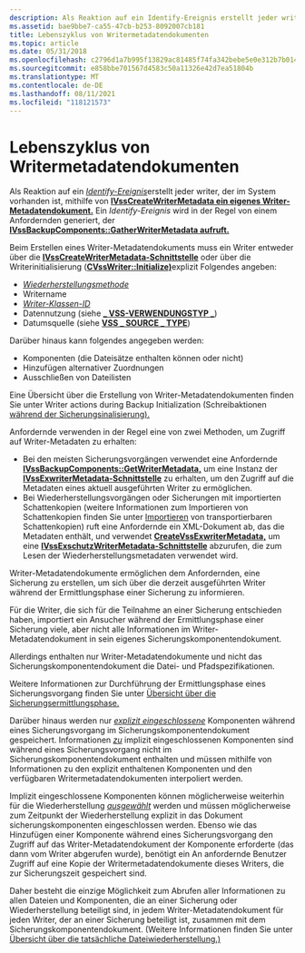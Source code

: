 ```yaml
---
description: Als Reaktion auf ein Identify-Ereignis erstellt jeder writer, der im System vorhanden ist, mithilfe von IVssCreateWriterMetadata ein eigenes Writer-Metadatendokument. Ein Identify-Ereignis wird in der Regel von einem Anfordernden generiert, der IVssBackupComponents::GatherWriterMetadata aufruft.
ms.assetid: bae9bbe7-ca55-47cb-b253-8092007cb181
title: Lebenszyklus von Writermetadatendokumenten
ms.topic: article
ms.date: 05/31/2018
ms.openlocfilehash: c2796d1a7b995f13829ac81485f74fa342bebe5e0e312b7b014d761a9962aa74
ms.sourcegitcommit: e858bbe701567d4583c50a11326e42d7ea51804b
ms.translationtype: MT
ms.contentlocale: de-DE
ms.lasthandoff: 08/11/2021
ms.locfileid: "118121573"
---
```

# <a name="writer-metadata-document-life-cycle"></a>Lebenszyklus von Writermetadatendokumenten

Als Reaktion auf ein [*Identify-Ereignis*](vssgloss-i.md)erstellt jeder writer, der im System vorhanden ist, mithilfe von [**IVssCreateWriterMetadata ein eigenes Writer-Metadatendokument.**](/windows/desktop/api/VsWriter/nl-vswriter-ivsscreatewritermetadata) Ein *Identify-Ereignis* wird in der Regel von einem Anfordernden generiert, der [**IVssBackupComponents::GatherWriterMetadata aufruft.**](/windows/desktop/api/VsBackup/nf-vsbackup-ivssbackupcomponents-gatherwritermetadata)

Beim Erstellen eines Writer-Metadatendokuments muss ein Writer entweder über die [**IVssCreateWriterMetadata-Schnittstelle**](/windows/desktop/api/VsWriter/nl-vswriter-ivsscreatewritermetadata) oder über die Writerinitialisierung ([**CVssWriter::Initialize)**](/windows/desktop/api/VsWriter/nf-vswriter-cvsswriter-initialize)explizit Folgendes angeben:

-   [*Wiederherstellungsmethode*](vssgloss-r.md)
-   Writername
-   [*Writer-Klassen-ID*](vssgloss-w.md)
-   Datennutzung (siehe [**\_ VSS-VERWENDUNGSTYP \_**](/windows/desktop/api/VsWriter/ne-vswriter-vss_usage_type))
-   Datumsquelle (siehe [**VSS \_ SOURCE \_ TYPE**](/windows/desktop/api/VsWriter/ne-vswriter-vss_source_type))

Darüber hinaus kann folgendes angegeben werden:

-   Komponenten (die Dateisätze enthalten können oder nicht)
-   Hinzufügen alternativer Zuordnungen
-   Ausschließen von Dateilisten

Eine Übersicht über die Erstellung von Writer-Metadatendokumenten finden Sie unter Writer actions during Backup Initialization (Schreibaktionen [während der Sicherungsinalisierung).](overview-of-backup-initialization.md)

Anfordernde verwenden in der Regel eine von zwei Methoden, um Zugriff auf Writer-Metadaten zu erhalten:

-   Bei den meisten Sicherungsvorgängen verwendet eine Anfordernde [**IVssBackupComponents::GetWriterMetadata,**](/windows/desktop/api/VsBackup/nf-vsbackup-ivssbackupcomponents-getwritermetadata) um eine Instanz der [**IVssExwriterMetadata-Schnittstelle**](/windows/desktop/api/VsBackup/nl-vsbackup-ivssexaminewritermetadata) zu erhalten, um den Zugriff auf die Metadaten eines aktuell ausgeführten Writer zu ermöglichen.
-   Bei Wiederherstellungsvorgängen oder Sicherungen mit importierten Schattenkopien (weitere Informationen zum Importieren von Schattenkopien finden Sie unter [Importieren](importing-transportable-shadow-copied-volumes.md) von transportierbaren Schattenkopien) ruft eine Anfordernde ein XML-Dokument ab, das die Metadaten enthält, und verwendet [**CreateVssExwriterMetadata,**](/windows/desktop/api/VsBackup/nf-vsbackup-createvssexaminewritermetadata) um eine [**IVssExschutzWriterMetadata-Schnittstelle**](/windows/desktop/api/VsBackup/nl-vsbackup-ivssexaminewritermetadata) abzurufen, die zum Lesen der Wiederherstellungsmetadaten verwendet wird.

Writer-Metadatendokumente ermöglichen dem Anfordernden, eine Sicherung zu erstellen, um sich über die derzeit ausgeführten Writer während der Ermittlungsphase einer Sicherung zu informieren.

Für die Writer, die sich für die Teilnahme an einer Sicherung entschieden haben, importiert ein Ansucher während der Ermittlungsphase einer Sicherung viele, aber nicht alle Informationen im Writer-Metadatendokument in sein eigenes Sicherungskomponentendokument.

Allerdings enthalten nur Writer-Metadatendokumente und nicht das Sicherungskomponentendokument die Datei- und Pfadspezifikationen.

Weitere Informationen zur Durchführung der Ermittlungsphase eines Sicherungsvorgang finden Sie unter [Übersicht über die Sicherungsermittlungsphase.](overview-of-the-backup-discovery-phase.md)

Darüber hinaus werden nur [*explizit eingeschlossene*](vssgloss-e.md) Komponenten während eines Sicherungsvorgang im Sicherungskomponentendokument gespeichert. Informationen [*zu*](vssgloss-i.md) implizit eingeschlossenen Komponenten sind während eines Sicherungsvorgang nicht im Sicherungskomponentendokument enthalten und müssen mithilfe von Informationen zu den explizit enthaltenen Komponenten und den verfügbaren Writermetadatendokumenten interpoliert werden.

Implizit eingeschlossene Komponenten können möglicherweise weiterhin für die Wiederherstellung [*ausgewählt*](vssgloss-s.md) werden und müssen möglicherweise zum Zeitpunkt der Wiederherstellung explizit in das Dokument sicherungskomponenten eingeschlossen werden. Ebenso wie das Hinzufügen einer Komponente während eines Sicherungsvorgang den Zugriff auf das Writer-Metadatendokument der Komponente erforderte (das dann vom Writer abgerufen wurde), benötigt ein An anfordernde Benutzer Zugriff auf eine Kopie der Writermetadatendokumente dieses Writers, die zur Sicherungszeit gespeichert sind.

Daher besteht die einzige Möglichkeit zum Abrufen aller Informationen zu allen Dateien und Komponenten, die an einer Sicherung oder Wiederherstellung beteiligt sind, in jedem Writer-Metadatendokument für jeden Writer, der an einer Sicherung beteiligt ist, zusammen mit dem Sicherungskomponentendokument. (Weitere Informationen finden Sie unter [Übersicht über die tatsächliche Dateiwiederherstellung.)](overview-of-actual-file-restoration.md)

 

 



